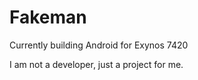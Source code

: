 # Fakeman

Currently building Android for Exynos 7420

I am not a developer, just a project for me. 
